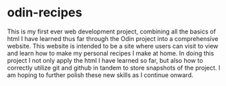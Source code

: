 # odin-recipes
This is my first ever web development project, combining all the basics of html I have learned thus far through the Odin project into a comprehensive website.
This website is intended to be a site where users can visit to view and learn how to make my personal recipes I make at home.
In doing this project I not only apply the html I have learned so far, but also how to correctly utilize git and github in tandem to store snapshots of the project. I am hoping to further polish these new skills as I continue onward.